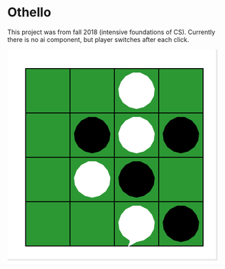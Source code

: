 # Othello

This project was from fall 2018 (intensive foundations of CS). Currently there is no ai component, but player switches after each click.


![alt text](https://github.com/DFinelli/othello/blob/master/Screen%20Shot%202019-10-30%20at%203.24.23%20PM.png)

